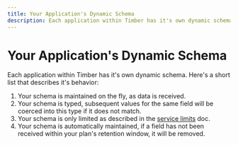 ```yaml
---
title: Your Application's Dynamic Schema
description: Each application within Timber has it's own dynamic schema.
---
```

# Your Application's Dynamic Schema

Each application within Timber has it's own dynamic schema. Here's a short list that describes it's behavior:

1. Your schema is maintained on the fly, as data is received.
2. Your schema is typed, subsequent values for the same field will be coerced into this type if it does not match.
3. Your schema is only limited as described in the [service limits](/service/limits) doc.
4. Your schema is automatically maintained, if a field has not been received within your plan's retention window, it will be removed.
